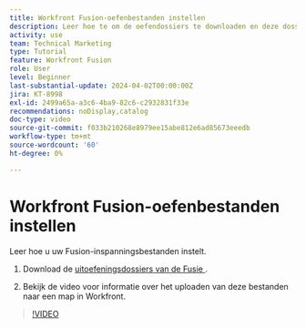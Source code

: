 ```yaml
---
title: Workfront Fusion-oefenbestanden instellen
description: Leer hoe te om de oefendossiers te downloaden en deze dossiers te uploaden in een omslag in Workfront, in  [!DNL Adobe Workfront Fusion].
activity: use
team: Technical Marketing
type: Tutorial
feature: Workfront Fusion
role: User
level: Beginner
last-substantial-update: 2024-04-02T00:00:00Z
jira: KT-8998
exl-id: 2499a65a-a3c6-4ba9-82c6-c2932831f33e
recommendations: noDisplay,catalog
doc-type: video
source-git-commit: f033b210268e8979ee15abe812e6ad85673eeedb
workflow-type: tm+mt
source-wordcount: '60'
ht-degree: 0%

---
```


# Workfront Fusion-oefenbestanden instellen

Leer hoe u uw Fusion-inspanningsbestanden instelt.

1. Download de [ uitoefeningsdossiers van de Fusie ](/help/assets/fusion-exercise-files.zip).

1. Bekijk de video voor informatie over het uploaden van deze bestanden naar een map in Workfront.

>[!VIDEO](https://video.tv.adobe.com/v/335258/?quality=12&learn=on)
